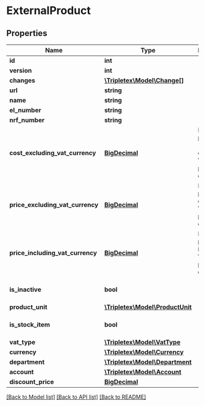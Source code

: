 # ExternalProduct

## Properties
Name | Type | Description | Notes
------------ | ------------- | ------------- | -------------
**id** | **int** |  | [optional] 
**version** | **int** |  | [optional] 
**changes** | [**\Tripletex\Model\Change[]**](Change.md) |  | [optional] 
**url** | **string** |  | [optional] 
**name** | **string** |  | [optional] 
**el_number** | **string** |  | [optional] 
**nrf_number** | **string** |  | [optional] 
**cost_excluding_vat_currency** | [**BigDecimal**](BigDecimal.md) | Price purchase (cost) excluding VAT in the product&#x27;s currency | [optional] 
**price_excluding_vat_currency** | [**BigDecimal**](BigDecimal.md) | Price of purchase excluding VAT in the product&#x27;s currency | [optional] 
**price_including_vat_currency** | [**BigDecimal**](BigDecimal.md) | Price of purchase including VAT in the product&#x27;s currency | [optional] 
**is_inactive** | **bool** |  | [optional] [default to false]
**product_unit** | [**\Tripletex\Model\ProductUnit**](ProductUnit.md) |  | [optional] 
**is_stock_item** | **bool** |  | [optional] [default to false]
**vat_type** | [**\Tripletex\Model\VatType**](VatType.md) |  | [optional] 
**currency** | [**\Tripletex\Model\Currency**](Currency.md) |  | [optional] 
**department** | [**\Tripletex\Model\Department**](Department.md) |  | [optional] 
**account** | [**\Tripletex\Model\Account**](Account.md) |  | [optional] 
**discount_price** | [**BigDecimal**](BigDecimal.md) |  | [optional] 

[[Back to Model list]](../README.md#documentation-for-models) [[Back to API list]](../README.md#documentation-for-api-endpoints) [[Back to README]](../README.md)

